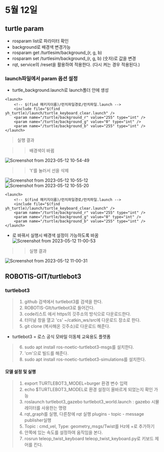 # 5월 12일

## turtle param
- rosparam list로 파라미터 확인
- background로 배경색 변경가능
- rosparam get /turtlesim/background_(r, g, b)
- rosparam set /turtlesim/background_(r, g, b) (숫자)로 값을 변경
- rqt, service의 /reset을 활용하여 적용한다. (다시 켜는 경우 적용된다.)

### launch파일에서 param 옵션 설정
- turtle_background.launch로 launch폴더 안에 생성
```launch
<launch>
    <!-- $(find 패키지이름)/런치파일경로/런치파일.launch -->
    <include file="$(find yh_turtle)/launch/turtle_keyboard_clear.launch" />
    <param name="/turtle/background_r" value="255" type="int" />
    <param name="/turtle/background_g" value="0" type="int" />
    <param name="/turtle/background_b" value="255" type="int" />
</launch>
```
> 실행 결과

>> 배경색이 바뀜

![Screenshot from 2023-05-12 10-54-49](https://github.com/ajhwan/ros-study/assets/129160008/711ac0c2-d6c4-4105-8957-47c8ff4c2393)

>> 't'를 눌러서 선을 삭제

![Screenshot from 2023-05-12 10-55-12](https://github.com/ajhwan/ros-study/assets/129160008/4d0f3dd5-f3c0-4527-b1a7-c8a96f52a610)
![Screenshot from 2023-05-12 10-55-20](https://github.com/ajhwan/ros-study/assets/129160008/d102dbfd-f0a3-4604-93e6-b7b57f01b94b)

```launch
<launch>
    <!-- $(find 패키지이름)/런치파일경로/런치파일.launch -->
    <include file="$(find yh_turtle)/launch/turtle_keyboard_clear.launch" />
    <param name="/turtle/background_r" value="255" type="int" />
    <param name="/turtle/background_g" value="0" type="int" />
    <param name="/turtle/background_b" value="255" type="int" />
</launch>
```
- 로 바꿔서 실행시 배경색 설정이 가능하도록 바꿈
![Screenshot from 2023-05-12 11-00-53](https://github.com/ajhwan/ros-study/assets/129160008/7eaffd91-d99d-4e5e-9128-d5023f2e1e14)

>> 실행 결과

![Screenshot from 2023-05-12 11-00-31](https://github.com/ajhwan/ros-study/assets/129160008/b16d9270-0d0f-4999-8006-c3dcb1322855)

## ROBOTIS-GIT/turtlebot3
### turtlebot3
> 1. github 검색에서 turtlebot3를 검색을 한다.
> 2. ROBOTIS-GIt/turtlebot3로 들어간다.
> 3. code리스트 에서 https의 깃주소의 방식으로 다운로드한다.
> 4. 터미널 창을 열고 'cs' ~/catkin_ws/src에 다운로드 장소로 한다.
> 5. git clone (복사해온 깃주소)로 다운로드 해준다.
- turtlebot3 = 로스 공식 모바일 이동체 교육용도 플렛폼
> 6. sudo apt install ros-noetic-turtlebot3-msgs를 설치한다.
> 7. 'cm'으로 빌드를 해준다.
> 8. sudo apt install ros-noetic-turtlebot3-simulations를 설치한다.

#### 모델 설정 및 실행
> 1. export TURTLEBOT3_MODEL=burger 환경 변수 입력
> 2. echo $TURTLEBOT3_MODEL로 환경 설정이 올바르게 되었는지 확인 가능
> 3. roslaunch turtlebot3_gazebo turtlebot3_world.launch : gazebo 시뮬레이터를 사용한는 명령
> 4. rqt_graph를 실행, 다른창에 rqt 실행 plugins - topic - message publisher실행
> 5. Topic : cmd_vel, Type: geometry_msgs/Twist를 Hz에 +로 추가하기
> 6. 안쪽에 있는 속도를 설정하여 움직임을 본다.
> 7. rosrun teleop_twist_keyboard teleop_twist_keyboard.py로 키보드 제어를 킨다.




